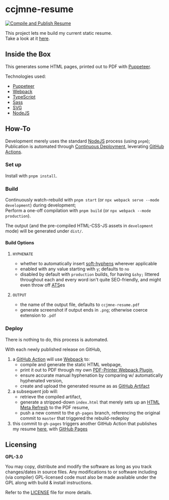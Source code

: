 # ccjmne-resume

[![Compile and Publish Resume](https://github.com/ccjmne/ccjmne-resume/actions/workflows/build-deploy.yml/badge.svg)](https://github.com/ccjmne/ccjmne-resume/actions/workflows/build-deploy.yml)

This project lets me build my current static resume.  
Take a look at it [here](https://ccjmne.github.io/ccjmne-resume).

## Inside the Box

This generates some HTML pages, printed out to PDF with [Puppeteer](https://github.com/GoogleChrome/puppeteer).

Technologies used:

- [Puppeteer](https://github.com/GoogleChrome/puppeteer)
- [Webpack](https://webpack.js.org/)
- [TypeScript](https://www.typescriptlang.org/)
- [Sass](https://sass-lang.com/)
- [SVG](https://developer.mozilla.org/en-US/docs/Web/SVG)
- [NodeJS](https://nodejs.org/en/)

## How-To

Development merely uses the standard [NodeJS](https://nodejs.org/en/) process (using `pnpm`);  
Publication is automated through [Continuous Deployment](https://www.atlassian.com/continuous-delivery/continuous-deployment), leverating [GitHub Actions](https://docs.github.com/en/actions).

### Set up

Install with `pnpm install`.

### Build

Continuously watch-rebuild with `pnpm start` (or `npx webpack serve --mode
development`) during development;  
Perform a one-off compilation with `pnpm build` (or `npx webpack --mode
production`).

The output (and the pre-compiled HTML-CSS-JS assets in `development` mode) will
be generated under `dist/`.

#### Build Options

1. `HYPHENATE`
   - whether to automatically insert
     [soft-hyphens](https://en.wikipedia.org/wiki/Soft_hyphen) wherever
     applicable
   - enabled with any value starting with `y`; defaults to `no`
   - disabled by default with `production` builds, for having `&shy;` littered
     throughout each and every word isn't quite SEO-friendly, and might even
     throw off [ATS](https://en.wikipedia.org/wiki/Applicant_tracking_system)es

2. `OUTPUT`
   - the name of the output file, defaults to `ccjmne-resume.pdf`
   - generate screenshot if output ends in `.png`; otherwise coerce extension to
     `.pdf`

### Deploy

There is nothing to do, this process is automated.

With each newly published release on GitHub,

1. a [GitHub Action](https://docs.github.com/en/actions) will use
   [Webpack](https://webpack.js.org/) to:
   - compile and generate the static HTML webpage,
   - print it out to PDF through my own [PDF-Printer Webpack
     Plugin](./tooling/pdf-printer-plugin.ts),
   - ensure accurate manual hyphenation by comparing w/ automatically hyphenated version,
   - create and upload the generated resume as as [GitHub
     Artifact](https://docs.github.com/en/actions/using-workflows/storing-workflow-data-as-artifacts)
2. a subsequent job will:
   - retrieve the compiled artifact,
   - generate a stripped-down `index.html` that merely sets up an [HTML Meta
     Refresh](https://en.wikipedia.org/wiki/Meta_refresh) to the PDF resume,
   - push a new commit to the `gh-pages` branch, referencing the original commit
     to `master` that triggered the rebuild-redeploy
3. this commit to `gh-pages` triggers another GitHub Action that publishes
   my resume [here](https://ccjmne.github.io/ccjmne-resume), with [GitHub
   Pages](https://pages.github.com/)

## Licensing

**GPL-3.0**

You may copy, distribute and modify the software as long as you track
changes/dates in source files. Any modifications to or software including (via
compiler) GPL-licensed code must also be made available under the GPL along with
build & install instructions.

Refer to the [LICENSE](./LICENSE) file for more details.
